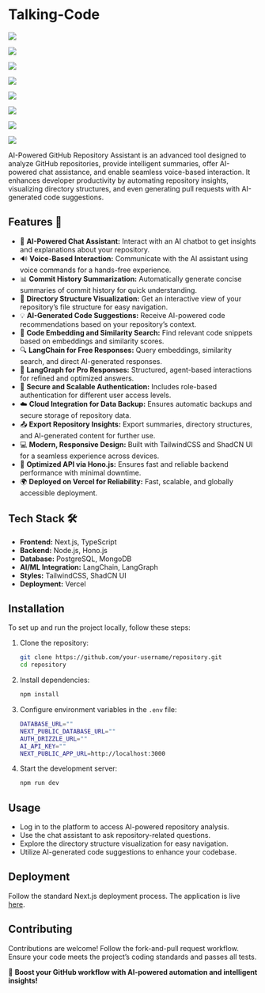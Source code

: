 # Talking-Code

![](https://res.cloudinary.com/dvovo1lfg/image/upload/v1741974439/projects/talking-code/k5xt1ypxlfwuaxpr30ys.png)

![](https://res.cloudinary.com/dvovo1lfg/image/upload/v1741973730/projects/talking-code/groh0hdoonuqb2whwuhe.png)

![](https://res.cloudinary.com/dvovo1lfg/image/upload/v1741973730/projects/talking-code/e46jybqidbj2fcgkqfi6.png)

![](https://res.cloudinary.com/dvovo1lfg/image/upload/v1741973730/projects/talking-code/ayvorpch2cq40nxtt8hh.png)

![](https://res.cloudinary.com/dvovo1lfg/image/upload/v1741973731/projects/talking-code/krlgujkhkkmty8nleycz.png)

![](https://res.cloudinary.com/dvovo1lfg/image/upload/v1741973730/projects/talking-code/w25pn9ru4q9smrgw5twi.png)

![](https://res.cloudinary.com/dvovo1lfg/image/upload/v1741973730/projects/talking-code/pgzn5c1pqxmd0n3au17c.png)

![](https://res.cloudinary.com/dvovo1lfg/image/upload/v1744973569/projects/talking-code/diagram-export-4-18-2025-4_19_55-PM_iczeuw.png)

AI-Powered GitHub Repository Assistant is an advanced tool designed to analyze GitHub repositories, provide intelligent summaries, offer AI-powered chat assistance, and enable seamless voice-based interaction. It enhances developer productivity by automating repository insights, visualizing directory structures, and even generating pull requests with AI-generated code suggestions.

## Features 🎉

- 📝 **AI-Powered Chat Assistant:** Interact with an AI chatbot to get insights and explanations about your repository.  
- 🔊 **Voice-Based Interaction:** Communicate with the AI assistant using voice commands for a hands-free experience.  
- 📊 **Commit History Summarization:** Automatically generate concise summaries of commit history for quick understanding.  
- 📁 **Directory Structure Visualization:** Get an interactive view of your repository’s file structure for easy navigation.  
- 💡 **AI-Generated Code Suggestions:** Receive AI-powered code recommendations based on your repository’s context.
- 📂 **Code Embedding and Similarity Search:** Find relevant code snippets based on embeddings and similarity scores.  
- 🔍 **LangChain for Free Responses:** Query embeddings, similarity search, and direct AI-generated responses.  
- 🤖 **LangGraph for Pro Responses:** Structured, agent-based interactions for refined and optimized answers.  
- 🔐 **Secure and Scalable Authentication:** Includes role-based authentication for different user access levels.  
- ☁️ **Cloud Integration for Data Backup:** Ensures automatic backups and secure storage of repository data.  
- 📤 **Export Repository Insights:** Export summaries, directory structures, and AI-generated content for further use.  
- 💻 **Modern, Responsive Design:** Built with TailwindCSS and ShadCN UI for a seamless experience across devices.  
- 🚀 **Optimized API via Hono.js:** Ensures fast and reliable backend performance with minimal downtime.  
- 🌍 **Deployed on Vercel for Reliability:** Fast, scalable, and globally accessible deployment.  

## Tech Stack 🛠️

- **Frontend:** Next.js, TypeScript  
- **Backend:** Node.js, Hono.js  
- **Database:** PostgreSQL, MongoDB  
- **AI/ML Integration:** LangChain, LangGraph  
- **Styles:** TailwindCSS, ShadCN UI  
- **Deployment:** Vercel  

## Installation

To set up and run the project locally, follow these steps:

1. Clone the repository:
   ```bash
   git clone https://github.com/your-username/repository.git
   cd repository
   ```

2. Install dependencies:
   ```bash
   npm install
   ```

3. Configure environment variables in the `.env` file:
   ```bash
   DATABASE_URL=""
   NEXT_PUBLIC_DATABASE_URL=""
   AUTH_DRIZZLE_URL=""
   AI_API_KEY=""
   NEXT_PUBLIC_APP_URL=http://localhost:3000
   ```

4. Start the development server:
   ```bash
   npm run dev
   ```

## Usage
- Log in to the platform to access AI-powered repository analysis.
- Use the chat assistant to ask repository-related questions.
- Explore the directory structure visualization for easy navigation.
- Utilize AI-generated code suggestions to enhance your codebase.

## Deployment
Follow the standard Next.js deployment process. The application is live [here](https://your-live-app-url.com).

## Contributing
Contributions are welcome! Follow the fork-and-pull request workflow. Ensure your code meets the project’s coding standards and passes all tests.

🚀 **Boost your GitHub workflow with AI-powered automation and intelligent insights!**

